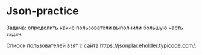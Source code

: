 # Json-practice
Задача: определить какие пользователи выполнили большую часть задач.

Список пользователей взят с сайта <https://jsonplaceholder.typicode.com/>.
